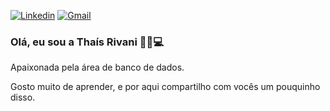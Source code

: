 [![Linkedin](https://img.shields.io/badge/LinkedIn-0077B5?style=for-the-badge&logo=linkedin&logoColor=white)](https://www.linkedin.com/in/tha%C3%ADs-helena-rivani-fraga-251574180/)
[![Gmail](https://img.shields.io/badge/Gmail-D14836?style=for-the-badge&logo=gmail&logoColor=white)](thaisrivani@gmail.com)

### Olá, eu sou a Thaís Rivani 🙋🏻💻

Apaixonada pela área de banco de dados.

Gosto muito de aprender, e por aqui compartilho com vocês um pouquinho disso.
